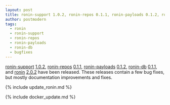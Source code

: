 ```yaml
---
layout: post
title: ronin-support 1.0.2, ronin-repos 0.1.1, ronin-payloads 0.1.2, ronin-db 0.1.1, and ronin 2.0.2 released
author: postmodern
tags:
  - ronin
  - ronin-support
  - ronin-repos
  - ronin-payloads
  - ronin-db
  - bugfixes
---
```


[ronin-support][ronin-support] [1.0.2][ronin-support-1.0.2],
[ronin-repos][ronin-repos] [0.1.1][ronin-repos-0.1.1],
[ronin-payloads][ronin-payloads] [0.1.2][ronin-payloads-0.1.2],
[ronin-db][ronin-db] [0.1.1][ronin-db-0.1.1], and
[ronin][ronin] [2.0.2][ronin-2.0.2] have been released.
These releases contain a few bug fixes, but mostly documentation improvements
and fixes.

{% include update_ronin.md %}

{% include docker_update.md %}

[ronin-support]: https://github.com/ronin-rb/ronin-support#readme
[ronin-repos]: https://github.com/ronin-rb/ronin-repos#readme
[ronin-payloads]: https://github.com/ronin-rb/ronin-payloads#readme
[ronin-db]: https://github.com/ronin-rb/ronin-db#readme
[ronin]: https://github.com/ronin-rb/ronin#readme

[ronin-support-1.0.2]: https://github.com/ronin-rb/ronin-support/releases/tag/v1.0.2
[ronin-repos-0.1.1]: https://github.com/ronin-rb/ronin-repos/releases/tag/v0.1.1
[ronin-payloads-0.1.2]: https://github.com/ronin-rb/ronin-payloads/releases/tag/v0.1.2
[ronin-db-0.1.1]: https://github.com/ronin-rb/ronin-db/releases/tag/v0.1.1
[ronin-2.0.2]: https://github.com/ronin-rb/ronin/releases/tag/v2.0.2
